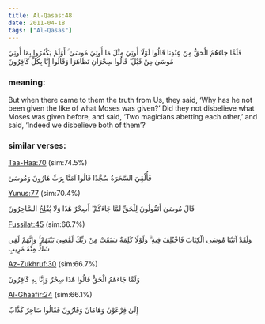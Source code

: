 ```yaml
---
title: Al-Qasas:48
date: 2011-04-18
tags: ["Al-Qasas"]
---
```

فَلَمَّا جَاءَهُمُ الْحَقُّ مِنْ عِنْدِنَا قَالُوا لَوْلَا أُوتِيَ مِثْلَ مَا أُوتِيَ مُوسَىٰ ۚ أَوَلَمْ يَكْفُرُوا بِمَا أُوتِيَ مُوسَىٰ مِنْ قَبْلُ ۖ قَالُوا سِحْرَانِ تَظَاهَرَا وَقَالُوا إِنَّا بِكُلٍّ كَافِرُونَ
### meaning: 
But when there came to them the truth from Us, they said, ‘Why has he not been given the like of what Moses was given?’ Did they not disbelieve what Moses was given before, and said, ‘Two magicians abetting each other,’ and said, ‘Indeed we disbelieve both of them’?
### similar verses: 

[Taa-Haa:70](/20/70) (sim:74.5%)

فَأُلْقِيَ السَّحَرَةُ سُجَّدًا قَالُوا آمَنَّا بِرَبِّ هَارُونَ وَمُوسَىٰ

[Yunus:77](/10/77) (sim:70.4%)

قَالَ مُوسَىٰ أَتَقُولُونَ لِلْحَقِّ لَمَّا جَاءَكُمْ ۖ أَسِحْرٌ هَٰذَا وَلَا يُفْلِحُ السَّاحِرُونَ

[Fussilat:45](/41/45) (sim:66.7%)

وَلَقَدْ آتَيْنَا مُوسَى الْكِتَابَ فَاخْتُلِفَ فِيهِ ۗ وَلَوْلَا كَلِمَةٌ سَبَقَتْ مِنْ رَبِّكَ لَقُضِيَ بَيْنَهُمْ ۚ وَإِنَّهُمْ لَفِي شَكٍّ مِنْهُ مُرِيبٍ

[Az-Zukhruf:30](/43/30) (sim:66.7%)

وَلَمَّا جَاءَهُمُ الْحَقُّ قَالُوا هَٰذَا سِحْرٌ وَإِنَّا بِهِ كَافِرُونَ

[Al-Ghaafir:24](/40/24) (sim:66.1%)

إِلَىٰ فِرْعَوْنَ وَهَامَانَ وَقَارُونَ فَقَالُوا سَاحِرٌ كَذَّابٌ
